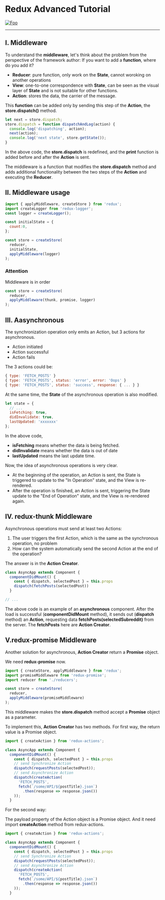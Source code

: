 # Redux Advanced Tutorial

[![Foo](https://camo.githubusercontent.com/f28b5bc7822f1b7bb28a96d8d09e7d79169248fc/687474703a2f2f692e696d6775722e636f6d2f4a65567164514d2e706e67)](https://github.com/reduxjs/redux)

---

## I. Middleware

To understand the **middleware**, let's think about the problem from the perspective of the framework author: If you want to add a **function**, where do you add it?

- **Reducer**: pure function, only work on the **State**, cannot woroking on another operations
- **View**: one-to-one correspondence with **State**, can be seen as the visual layer of **State** and is not suitable for other functions.
- **Action**: stores the data, the carrier of the message.

This **function** can be added only by sending this step of the **Action**, the **store.dispatch()** method.

```jsx
let next = store.dispatch;
store.dispatch = function dispatchAndLog(action) {
  console.log('dispatching', action);
  next(action);
  console.log('next state', store.getState());
}
```

In the above code, the **store.dispatch** is redefined, and the **print** function is added before and after the **Action** is sent.

The middleware is a function that modifies the **store.dispatch** method and adds additional functionality between the two steps of the **Action** and executing the **Reducer**.

## II. Middleware usage

```jsx
import { applyMiddleware, createStore } from 'redux';
import createLogger from 'redux-logger';
const logger = createLogger();

const initialState = {
  count:0,
};

const store = createStore(
  reducer,
  initialState,
  applyMiddleware(logger)
);
```

### Attention

Middleware is in order

```jsx
const store = createStore(
  reducer,
  applyMiddleware(thunk, promise, logger)
);
```

## III. Aasynchronous

The synchronization operation only emits an Action, but 3 actions for asynchronous.

- Action initiated
- Action successful
- Action fails

The 3 actions could be:

```jsx
{ type: 'FETCH_POSTS' }
{ type: 'FETCH_POSTS', status: 'error', error: 'Oops' }
{ type: 'FETCH_POSTS', status: 'success', response: { ... } }
```

At the same time, the **State** of the asynchronous operation is also modified.

```jsx
let state = {
  // ... 
  isFetching: true,
  didInvalidate: true,
  lastUpdated: 'xxxxxxx'
};
```

In the above code, 

- **isFetching** means whether the data is being fetched.
- **didInvalidate** means whether the data is out of date
- **lastUpdated** means the last update time.

Now, the idea of asynchronous operations is very clear.

- At the beginning of the operation, an Action is sent, the State is triggered to update to the "In Operation" state, and the View is re-rendered.
- After the operation is finished, an Action is sent, triggering the State update to the "End of Operation" state, and the View is re-rendered again.

## IV. redux-thunk Middleware

Asynchronous operations must send at least two Actions: 

1. The user triggers the first Action, which is the same as the synchronous operation, no problem
2. How can the system automatically send the second Action at the end of the operation?

The answer is in the **Action Creator**.

```jsx
class AsyncApp extends Component {
  componentDidMount() {
    const { dispatch, selectedPost } = this.props
    dispatch(fetchPosts(selectedPost))
  }

// ...
```

The above code is an example of an **asynchronous** component. After the load is successful (**componentDidMount** method), it sends out (**dispatch** method) an **Action**, requesting data **fetchPosts(selectedSubreddit)** from the server. The **fetchPosts** here are **Action Creator**.

## V.redux-promise Middleware

Another solution for asynchronous, **Action Creator** return a **Promise** object.

We need **redux-promise** now.

```jsx
import { createStore, applyMiddleware } from 'redux';
import promiseMiddleware from 'redux-promise';
import reducer from './reducers';

const store = createStore(
  reducer,
  applyMiddleware(promiseMiddleware)
); 
```

This middleware makes the **store.dispatch** method accept a **Promise** object as a parameter.

To implement this, **Action Creator** has two methods. For first way, the return value is a Promise object.

```jsx
import { createAction } from 'redux-actions';

class AsyncApp extends Component {
  componentDidMount() {
    const { dispatch, selectedPost } = this.props
    // send Synchronize Action
    dispatch(requestPosts(selectedPost));
    // send Asynchronize Action
    dispatch(createAction(
      'FETCH_POSTS', 
      fetch(`/some/API/${postTitle}.json`)
        .then(response => response.json())
    ));
  }
```

For the second way:

The payload property of the Action object is a Promise object. And it need import **createAction** method from redux-actions.

```jsx
import { createAction } from 'redux-actions';

class AsyncApp extends Component {
  componentDidMount() {
    const { dispatch, selectedPost } = this.props
    // send Synchronize Action
    dispatch(requestPosts(selectedPost));
    // send Asynchronize Action
    dispatch(createAction(
      'FETCH_POSTS', 
      fetch(`/some/API/${postTitle}.json`)
        .then(response => response.json())
    ));
  }
```

